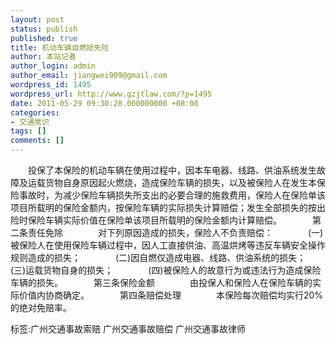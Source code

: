```yaml
---
layout: post
status: publish
published: true
title: 机动车辆自燃损失险
author: 本站记者
author_login: admin
author_email: jiangwei909@gmail.com
wordpress_id: 1495
wordpress_url: http://www.gzjtlaw.com/?p=1495
date: 2011-05-29 09:30:28.000000000 +08:00
categories:
- 交通常识
tags: []
comments: []
---
```

　　投保了本保险的机动车辆在使用过程中，因本车电器、线路、供油系统发生故障及运载货物自身原因起火燃烧，造成保险车辆的损失，以及被保险人在发生本保险事故时，为减少保险车辆损失所支出的必要合理的施救费用，保险人在保险单该项目所载明的保险金额内，按保险车辆的实际损失计算赔偿；发生全部损失的按出险时保险车辆实际价值在保险单该项目所载明的保险金额内计算赔偿。　　　　第二条责任免除　　　　对下列原因造成的损失，保险人不负责赔偿：　　　　(一)被保险人在使用保险车辆过程中，因人工直接供油、高温烘烤等违反车辆安全操作规则造成的损失；　　　　(二)因自燃仅造成电器、线路、供油系统的损失；　　　　(三)运载货物自身的损失；　　　　(四)被保险人的故意行为或违法行为造成保险车辆的损失。　　　　第三条保险金额　　　　由投保人和保险人在保险车辆的实际价值内协商确定。　　　　第四条赔偿处理　　　　本保险每次赔偿均实行20%的绝对免赔率。标签:广州交通事故索赔 广州交通事故赔偿 广州交通事故律师
